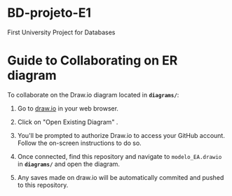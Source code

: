 # BD-projeto-E1
First University Project for Databases

# Guide to Collaborating on ER diagram

To collaborate on the Draw.io diagram located in **`diagrams/`**:

1. Go to [draw.io](https://www.draw.io/) in your web browser.

2. Click on "Open Existing Diagram" . 

3. You'll be prompted to authorize Draw.io to access your GitHub account. Follow the on-screen instructions to do so.

4. Once connected, find this repository and navigate to `modelo_EA.drawio` in **`diagrams/`** and open the diagram.

5. Any saves made on draw.io will be automatically commited and pushed to this repository.
